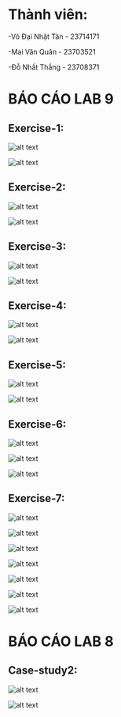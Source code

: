 # Thành viên:

-Võ Đại Nhật Tân - 23714171

-Mai Văn Quân - 23703521

-Đỗ Nhất Thắng - 23708371

# BÁO CÁO LAB 9

## Exercise-1:

![alt text](images/E1dockerbuild.jpg)

![alt text](images/E1dockerup.jpg)

## Exercise-2:

![alt text](images/E2dockerbuild.jpg)

![alt text](images/E2dockerup.jpg)

## Exercise-3:

![alt text](images/E3dockerbuild.jpg)

![alt text](images/E3dockerup.jpg)

## Exercise-4:

![alt text](images/E4dockerbuild.jpg)

![alt text](images/E4dockerup.jpg)

## Exercise-5:

![alt text](images/E5dockerbuild.jpg)

![alt text](images/E5dockerup.jpg)

## Exercise-6:

![alt text](images/E6,.jpg)

![alt text](images/E6.jpg)

![alt text](images/E6h.jpg)

## Exercise-7:

![alt text](images/z6574813473711_30a0d145f0ba98cc7e7ff43ac7aa8ad6.jpg)

![alt text](images/z6574813473719_f6692bcdf8f43042a7d994f5715a6391.jpg)

![alt text](images/z6574813526602_822fa7defd0fc1f27253cc6eda1a8399.jpg)

![alt text](images/z6574813526658_4713d94e11ad4e149f7e4baa43d3cbf8.jpg)

![alt text](images/z6574813557937_682978aa1319f8f3c4acfc5e0941d6d9.jpg)

![alt text](images/z6574813557970_30e25ec9c1f2e80d541b4445789090b7.jpg)

![alt text](images/z6574813612818_7ce74e4dd2810fef267c1759d4ee88aa.jpg)

# BÁO CÁO LAB 8

## Case-study2:

![alt text](images/cs2(1).jpg)

![alt text](images/cs2(2).jpg)
